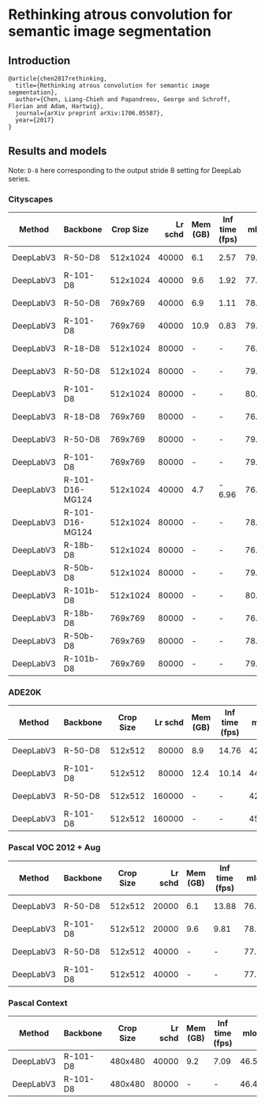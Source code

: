 # Rethinking atrous convolution for semantic image segmentation

## Introduction

```latext
@article{chen2017rethinking,
  title={Rethinking atrous convolution for semantic image segmentation},
  author={Chen, Liang-Chieh and Papandreou, George and Schroff, Florian and Adam, Hartwig},
  journal={arXiv preprint arXiv:1706.05587},
  year={2017}
}
```

## Results and models

Note: `D-8` here corresponding to the output stride 8 setting for DeepLab series.

### Cityscapes

|  Method   | Backbone | Crop Size | Lr schd | Mem (GB) | Inf time (fps) | mIoU  | mIoU(ms+flip) |                                                                                                                                                                                                          download                                                                                                                                                                                                          |
|-----------|----------|-----------|--------:|----------|----------------|------:|--------------:|----------------------------------------------------------------------------------------------------------------------------------------------------------------------------------------------------------------------------------------------------------------------------------------------------------------------------------------------------------------------------------------------------------------------------|
| DeepLabV3 | R-50-D8  | 512x1024  |   40000 |      6.1 |           2.57 | 79.09 |         80.45 | [model](https://download.openmmlab.com/mmsegmentation/v0.5/deeplabv3/deeplabv3_r50-d8_512x1024_40k_cityscapes/deeplabv3_r50-d8_512x1024_40k_cityscapes_20200605_022449-acadc2f8.pth) &#124; [log](https://download.openmmlab.com/mmsegmentation/v0.5/deeplabv3/deeplabv3_r50-d8_512x1024_40k_cityscapes/deeplabv3_r50-d8_512x1024_40k_cityscapes_20200605_022449.log.json)     |
| DeepLabV3 | R-101-D8 | 512x1024  |   40000 |      9.6 |           1.92 | 77.12 |         79.61 | [model](https://download.openmmlab.com/mmsegmentation/v0.5/deeplabv3/deeplabv3_r101-d8_512x1024_40k_cityscapes/deeplabv3_r101-d8_512x1024_40k_cityscapes_20200605_012241-7fd3f799.pth) &#124; [log](https://download.openmmlab.com/mmsegmentation/v0.5/deeplabv3/deeplabv3_r101-d8_512x1024_40k_cityscapes/deeplabv3_r101-d8_512x1024_40k_cityscapes_20200605_012241.log.json) |
| DeepLabV3 | R-50-D8  | 769x769   |   40000 |      6.9 |           1.11 | 78.58 |         79.89 | [model](https://download.openmmlab.com/mmsegmentation/v0.5/deeplabv3/deeplabv3_r50-d8_769x769_40k_cityscapes/deeplabv3_r50-d8_769x769_40k_cityscapes_20200606_113723-7eda553c.pth) &#124; [log](https://download.openmmlab.com/mmsegmentation/v0.5/deeplabv3/deeplabv3_r50-d8_769x769_40k_cityscapes/deeplabv3_r50-d8_769x769_40k_cityscapes_20200606_113723.log.json)         |
| DeepLabV3 | R-101-D8 | 769x769   |   40000 |     10.9 |           0.83 | 79.27 |         80.11 | [model](https://download.openmmlab.com/mmsegmentation/v0.5/deeplabv3/deeplabv3_r101-d8_769x769_40k_cityscapes/deeplabv3_r101-d8_769x769_40k_cityscapes_20200606_113809-c64f889f.pth) &#124; [log](https://download.openmmlab.com/mmsegmentation/v0.5/deeplabv3/deeplabv3_r101-d8_769x769_40k_cityscapes/deeplabv3_r101-d8_769x769_40k_cityscapes_20200606_113809.log.json)     |
| DeepLabV3 | R-18-D8  | 512x1024  |   80000 | -        | -              | 76.70 |         - | [model](https://download.openmmlab.com/mmsegmentation/v0.5/deeplabv3/deeplabv3_r18-d8_512x1024_80k_cityscapes/deeplabv3_r18-d8_512x1024_80k_cityscapes_20201225_021506-23dffbe2.pth) &#124; [log](https://download.openmmlab.com/mmsegmentation/v0.5/deeplabv3/deeplabv3_r18-d8_512x1024_80k_cityscapes/deeplabv3_r18-d8_512x1024_80k_cityscapes-20201225_021506.log.json)     |
| DeepLabV3 | R-50-D8  | 512x1024  |   80000 | -        | -              | 79.32 |         80.57 | [model](https://download.openmmlab.com/mmsegmentation/v0.5/deeplabv3/deeplabv3_r50-d8_512x1024_80k_cityscapes/deeplabv3_r50-d8_512x1024_80k_cityscapes_20200606_113404-b92cfdd4.pth) &#124; [log](https://download.openmmlab.com/mmsegmentation/v0.5/deeplabv3/deeplabv3_r50-d8_512x1024_80k_cityscapes/deeplabv3_r50-d8_512x1024_80k_cityscapes_20200606_113404.log.json)     |
| DeepLabV3 | R-101-D8 | 512x1024  |   80000 | -        | -              | 80.20 |         81.21 | [model](https://download.openmmlab.com/mmsegmentation/v0.5/deeplabv3/deeplabv3_r101-d8_512x1024_80k_cityscapes/deeplabv3_r101-d8_512x1024_80k_cityscapes_20200606_113503-9e428899.pth) &#124; [log](https://download.openmmlab.com/mmsegmentation/v0.5/deeplabv3/deeplabv3_r101-d8_512x1024_80k_cityscapes/deeplabv3_r101-d8_512x1024_80k_cityscapes_20200606_113503.log.json) |
| DeepLabV3 | R-18-D8  | 769x769   |   80000 | -        | -              | 76.60 |         - | [model](https://download.openmmlab.com/mmsegmentation/v0.5/deeplabv3/deeplabv3_r18-d8_769x769_80k_cityscapes/deeplabv3_r18-d8_769x769_80k_cityscapes_20201225_021506-6452126a.pth) &#124; [log](https://download.openmmlab.com/mmsegmentation/v0.5/deeplabv3/deeplabv3_r18-d8_769x769_80k_cityscapes/deeplabv3_r18-d8_769x769_80k_cityscapes-20201225_021506.log.json)     |
| DeepLabV3 | R-50-D8  | 769x769   |   80000 | -        | -              | 79.89 |         81.06 | [model](https://download.openmmlab.com/mmsegmentation/v0.5/deeplabv3/deeplabv3_r50-d8_769x769_80k_cityscapes/deeplabv3_r50-d8_769x769_80k_cityscapes_20200606_221338-788d6228.pth) &#124; [log](https://download.openmmlab.com/mmsegmentation/v0.5/deeplabv3/deeplabv3_r50-d8_769x769_80k_cityscapes/deeplabv3_r50-d8_769x769_80k_cityscapes_20200606_221338.log.json)         |
| DeepLabV3 | R-101-D8 | 769x769   |   80000 | -        | -              | 79.67 |         80.81 | [model](https://download.openmmlab.com/mmsegmentation/v0.5/deeplabv3/deeplabv3_r101-d8_769x769_80k_cityscapes/deeplabv3_r101-d8_769x769_80k_cityscapes_20200607_013353-60e95418.pth) &#124; [log](https://download.openmmlab.com/mmsegmentation/v0.5/deeplabv3/deeplabv3_r101-d8_769x769_80k_cityscapes/deeplabv3_r101-d8_769x769_80k_cityscapes_20200607_013353.log.json)     |
| DeepLabV3 | R-101-D16-MG124 | 512x1024  |   40000 |      4.7 | -         6.96 | 76.71 |         78.63 | [model](https://download.openmmlab.com/mmsegmentation/v0.5/deeplabv3/deeplabv3_r101-d16-mg124_512x1024_40k_cityscapes/deeplabv3_r101-d16-mg124_512x1024_40k_cityscapes_20200908_005644-67b0c992.pth) &#124; [log](https://download.openmmlab.com/mmsegmentation/v0.5/deeplabv3/deeplabv3_r101-d16-mg124_512x1024_40k_cityscapes/deeplabv3_r101-d16-mg124_512x1024_40k_cityscapes-20200908_005644.log.json) |
| DeepLabV3 | R-101-D16-MG124 | 512x1024  |   80000 |       -  | -              | 78.36 |         79.84 | [model](https://download.openmmlab.com/mmsegmentation/v0.5/deeplabv3/deeplabv3_r101-d16-mg124_512x1024_80k_cityscapes/deeplabv3_r101-d16-mg124_512x1024_80k_cityscapes_20200908_005644-57bb8425.pth) &#124; [log](https://download.openmmlab.com/mmsegmentation/v0.5/deeplabv3/deeplabv3_r101-d16-mg124_512x1024_80k_cityscapes/deeplabv3_r101-d16-mg124_512x1024_80k_cityscapes-20200908_005644.log.json) |
| DeepLabV3 | R-18b-D8 | 512x1024  |   80000 | -        | -              | 76.26 |         - | [model](https://download.openmmlab.com/mmsegmentation/v0.5/deeplabv3/deeplabv3_r18b-d8_512x1024_80k_cityscapes/deeplabv3_r18b-d8_512x1024_80k_cityscapes_20201225_094144-46040cef.pth) &#124; [log](https://download.openmmlab.com/mmsegmentation/v0.5/deeplabv3/deeplabv3_r18b-d8_512x1024_80k_cityscapes/deeplabv3_r18b-d8_512x1024_80k_cityscapes-20201225_094144.log.json)     |
| DeepLabV3 | R-50b-D8 | 512x1024  |   80000 | -        | -              | 79.63 |         - | [model](https://download.openmmlab.com/mmsegmentation/v0.5/deeplabv3/deeplabv3_r50b-d8_512x1024_80k_cityscapes/deeplabv3_r50b-d8_512x1024_80k_cityscapes_20201225_155148-ec368954.pth) &#124; [log](https://download.openmmlab.com/mmsegmentation/v0.5/deeplabv3/deeplabv3_r50b-d8_512x1024_80k_cityscapes/deeplabv3_r50b-d8_512x1024_80k_cityscapes-20201225_155148.log.json)     |
| DeepLabV3 | R-101b-D8| 512x1024  |   80000 | -        | -              | 80.01 |         - | [model](https://download.openmmlab.com/mmsegmentation/v0.5/deeplabv3/deeplabv3_r101b-d8_512x1024_80k_cityscapes/deeplabv3_r101b-d8_512x1024_80k_cityscapes_20201226_171821-8fd49503.pth) &#124; [log](https://download.openmmlab.com/mmsegmentation/v0.5/deeplabv3/deeplabv3_r101b-d8_512x1024_80k_cityscapes/deeplabv3_r101b-d8_512x1024_80k_cityscapes-20201226_171821.log.json) |
| DeepLabV3 | R-18b-D8 | 769x769   |   80000 | -        | -              | 76.63 |         - | [model](https://download.openmmlab.com/mmsegmentation/v0.5/deeplabv3/deeplabv3_r18b-d8_769x769_80k_cityscapes/deeplabv3_r18b-d8_769x769_80k_cityscapes_20201225_094144-fdc985d9.pth) &#124; [log](https://download.openmmlab.com/mmsegmentation/v0.5/deeplabv3/deeplabv3_r18b-d8_769x769_80k_cityscapes/deeplabv3_r18b-d8_769x769_80k_cityscapes-20201225_094144.log.json)     |
| DeepLabV3 | R-50b-D8 | 769x769   |   80000 | -        | -              | 78.80 |         - | [model](https://download.openmmlab.com/mmsegmentation/v0.5/deeplabv3/deeplabv3_r50b-d8_769x769_80k_cityscapes/deeplabv3_r50b-d8_769x769_80k_cityscapes_20201225_155404-87fb0cf4.pth) &#124; [log](https://download.openmmlab.com/mmsegmentation/v0.5/deeplabv3/deeplabv3_r50b-d8_769x769_80k_cityscapes/deeplabv3_r50b-d8_769x769_80k_cityscapes-20201225_155404.log.json)         |
| DeepLabV3 | R-101b-D8| 769x769   |   80000 | -        | -              | 79.41 |         - | [model](https://download.openmmlab.com/mmsegmentation/v0.5/deeplabv3/deeplabv3_r101b-d8_769x769_80k_cityscapes/deeplabv3_r101b-d8_769x769_80k_cityscapes_20201226_190843-9142ee57.pth) &#124; [log](https://download.openmmlab.com/mmsegmentation/v0.5/deeplabv3/deeplabv3_r101b-d8_769x769_80k_cityscapes/deeplabv3_r101b-d8_769x769_80k_cityscapes-20201226_190843.log.json)     |

### ADE20K

|  Method   | Backbone | Crop Size | Lr schd | Mem (GB) | Inf time (fps) | mIoU  | mIoU(ms+flip) |                                                                                                                                                                                                  download                                                                                                                                                                                                  |
|-----------|----------|-----------|--------:|----------|----------------|------:|--------------:|------------------------------------------------------------------------------------------------------------------------------------------------------------------------------------------------------------------------------------------------------------------------------------------------------------------------------------------------------------------------------------------------------------|
| DeepLabV3 | R-50-D8  | 512x512   |   80000 |      8.9 |          14.76 | 42.42 |         43.28 | [model](https://download.openmmlab.com/mmsegmentation/v0.5/deeplabv3/deeplabv3_r50-d8_512x512_80k_ade20k/deeplabv3_r50-d8_512x512_80k_ade20k_20200614_185028-0bb3f844.pth) &#124; [log](https://download.openmmlab.com/mmsegmentation/v0.5/deeplabv3/deeplabv3_r50-d8_512x512_80k_ade20k/deeplabv3_r50-d8_512x512_80k_ade20k_20200614_185028.log.json)         |
| DeepLabV3 | R-101-D8 | 512x512   |   80000 |     12.4 |          10.14 | 44.08 |         45.19 | [model](https://download.openmmlab.com/mmsegmentation/v0.5/deeplabv3/deeplabv3_r101-d8_512x512_80k_ade20k/deeplabv3_r101-d8_512x512_80k_ade20k_20200615_021256-d89c7fa4.pth) &#124; [log](https://download.openmmlab.com/mmsegmentation/v0.5/deeplabv3/deeplabv3_r101-d8_512x512_80k_ade20k/deeplabv3_r101-d8_512x512_80k_ade20k_20200615_021256.log.json)     |
| DeepLabV3 | R-50-D8  | 512x512   |  160000 | -        | -              | 42.66 |         44.09 | [model](https://download.openmmlab.com/mmsegmentation/v0.5/deeplabv3/deeplabv3_r50-d8_512x512_160k_ade20k/deeplabv3_r50-d8_512x512_160k_ade20k_20200615_123227-5d0ee427.pth) &#124; [log](https://download.openmmlab.com/mmsegmentation/v0.5/deeplabv3/deeplabv3_r50-d8_512x512_160k_ade20k/deeplabv3_r50-d8_512x512_160k_ade20k_20200615_123227.log.json)     |
| DeepLabV3 | R-101-D8 | 512x512   |  160000 | -        | -              | 45.00 |         46.66 | [model](https://download.openmmlab.com/mmsegmentation/v0.5/deeplabv3/deeplabv3_r101-d8_512x512_160k_ade20k/deeplabv3_r101-d8_512x512_160k_ade20k_20200615_105816-b1f72b3b.pth) &#124; [log](https://download.openmmlab.com/mmsegmentation/v0.5/deeplabv3/deeplabv3_r101-d8_512x512_160k_ade20k/deeplabv3_r101-d8_512x512_160k_ade20k_20200615_105816.log.json) |

### Pascal VOC 2012 + Aug

|  Method   | Backbone | Crop Size | Lr schd | Mem (GB) | Inf time (fps) | mIoU  | mIoU(ms+flip) |                                                                                                                                                                                                    download                                                                                                                                                                                                    |
|-----------|----------|-----------|--------:|----------|----------------|------:|--------------:|----------------------------------------------------------------------------------------------------------------------------------------------------------------------------------------------------------------------------------------------------------------------------------------------------------------------------------------------------------------------------------------------------------------|
| DeepLabV3 | R-50-D8  | 512x512   |   20000 |      6.1 |          13.88 | 76.17 |         77.42 | [model](https://download.openmmlab.com/mmsegmentation/v0.5/deeplabv3/deeplabv3_r50-d8_512x512_20k_voc12aug/deeplabv3_r50-d8_512x512_20k_voc12aug_20200617_010906-596905ef.pth) &#124; [log](https://download.openmmlab.com/mmsegmentation/v0.5/deeplabv3/deeplabv3_r50-d8_512x512_20k_voc12aug/deeplabv3_r50-d8_512x512_20k_voc12aug_20200617_010906.log.json)     |
| DeepLabV3 | R-101-D8 | 512x512   |   20000 |      9.6 |           9.81 | 78.70 |         79.95 | [model](https://download.openmmlab.com/mmsegmentation/v0.5/deeplabv3/deeplabv3_r101-d8_512x512_20k_voc12aug/deeplabv3_r101-d8_512x512_20k_voc12aug_20200617_010932-8d13832f.pth) &#124; [log](https://download.openmmlab.com/mmsegmentation/v0.5/deeplabv3/deeplabv3_r101-d8_512x512_20k_voc12aug/deeplabv3_r101-d8_512x512_20k_voc12aug_20200617_010932.log.json) |
| DeepLabV3 | R-50-D8  | 512x512   |   40000 | -        | -              | 77.68 |         78.78 | [model](https://download.openmmlab.com/mmsegmentation/v0.5/deeplabv3/deeplabv3_r50-d8_512x512_40k_voc12aug/deeplabv3_r50-d8_512x512_40k_voc12aug_20200613_161546-2ae96e7e.pth) &#124; [log](https://download.openmmlab.com/mmsegmentation/v0.5/deeplabv3/deeplabv3_r50-d8_512x512_40k_voc12aug/deeplabv3_r50-d8_512x512_40k_voc12aug_20200613_161546.log.json)     |
| DeepLabV3 | R-101-D8 | 512x512   |   40000 | -        | -              | 77.92 |         79.18 | [model](https://download.openmmlab.com/mmsegmentation/v0.5/deeplabv3/deeplabv3_r101-d8_512x512_40k_voc12aug/deeplabv3_r101-d8_512x512_40k_voc12aug_20200613_161432-0017d784.pth) &#124; [log](https://download.openmmlab.com/mmsegmentation/v0.5/deeplabv3/deeplabv3_r101-d8_512x512_40k_voc12aug/deeplabv3_r101-d8_512x512_40k_voc12aug_20200613_161432.log.json) |

### Pascal Context

|  Method   | Backbone | Crop Size | Lr schd | Mem (GB) | Inf time (fps) | mIoU  | mIoU(ms+flip) |                                                                                                                                                                                                    download                                                                                                                                                                                                    |
|-----------|----------|-----------|--------:|----------|----------------|------:|--------------:|----------------------------------------------------------------------------------------------------------------------------------------------------------------------------------------------------------------------------------------------------------------------------------------------------------------------------------------------------------------------------------------------------------------|
| DeepLabV3 | R-101-D8 | 480x480   |   40000 |      9.2 |           7.09 | 46.55 |         47.81 | [model](https://download.openmmlab.com/mmsegmentation/v0.5/deeplabv3/deeplabv3_r101-d8_480x480_40k_pascal_context/deeplabv3_r101-d8_480x480_40k_pascal_context_20200911_204118-1aa27336.pth) &#124; [log](https://download.openmmlab.com/mmsegmentation/v0.5/deeplabv3/deeplabv3_r101-d8_480x480_40k_pascal_context/deeplabv3_r101-d8_480x480_40k_pascal_context-20200911_204118.log.json) |
| DeepLabV3 | R-101-D8 | 480x480   |   80000 | -        | -              | 46.42 |         47.53 | [model](https://download.openmmlab.com/mmsegmentation/v0.5/deeplabv3/deeplabv3_r101-d8_480x480_80k_pascal_context/deeplabv3_r101-d8_480x480_80k_pascal_context_20200911_170155-2a21fff3.pth) &#124; [log](https://download.openmmlab.com/mmsegmentation/v0.5/deeplabv3/deeplabv3_r101-d8_480x480_80k_pascal_context/deeplabv3_r101-d8_480x480_80k_pascal_context-20200911_170155.log.json) |
